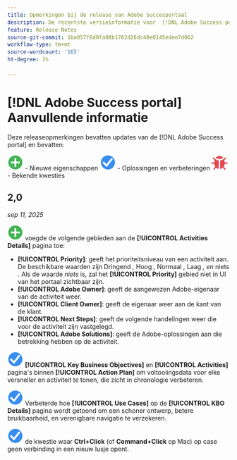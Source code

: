 ```yaml
---
title: Opmerkingen bij de release van Adobe Succesportaal
description: De recentste versieinformatie voor  [!DNL Adobe Success portal].
feature: Release Notes
source-git-commit: 1ba057f6d0fa08b1762d26dc48e0145edee7d062
workflow-type: tm+mt
source-wordcount: '165'
ht-degree: 1%

---
```



# [!DNL Adobe Success portal] Aanvullende informatie

Deze releaseopmerkingen bevatten updates van de [!DNL Adobe Success portal] en bevatten:

![ Nieuw ](../adobe-success-portal/assets/new.svg) - Nieuwe eigenschappen
![ Repareren ](../adobe-success-portal/assets/fix.svg) - Oplossingen en verbeteringen
![ Bug ](../adobe-success-portal/assets/bug.svg) - Bekende kwesties

## 2,0

_sep 11, 2025_

![ Nieuw ](../adobe-success-portal/assets/new.svg) voegde de volgende gebieden aan de **[!UICONTROL Activities Details]** pagina toe:

* **[!UICONTROL Priority]**: geeft het prioriteitsniveau van een activiteit aan. De beschikbare waarden zijn Dringend *,* Hoog *,* Normaal *,* Laag *, en* niets *.* Als de waarde *niets* is, zal het **[!UICONTROL Priority]** gebied niet in UI van het portaal zichtbaar zijn.
* **[!UICONTROL Adobe Owner]**: geeft de aangewezen Adobe-eigenaar van de activiteit weer.
* **[!UICONTROL Client Owner]**: geeft de eigenaar weer aan de kant van de klant.
* **[!UICONTROL Next Steps]**: geeft de volgende handelingen weer die voor de activiteit zijn vastgelegd.
* **[!UICONTROL Adobe Solutions]**: geeft de Adobe-oplossingen aan die betrekking hebben op de activiteit.

![ verbeter ](../adobe-success-portal/assets/fix.svg) **[!UICONTROL Key Business Objectives]** en **[!UICONTROL Activities]** pagina&#39;s binnen **[!UICONTROL Action Plan]** om voltooiingsdata voor elke versneller en activiteit te tonen, die zicht in chronologie verbeteren.

![ bevestig ](../adobe-success-portal/assets/fix.svg) Verbeterde hoe **[!UICONTROL Use Cases]** op de **[!UICONTROL KBO Details]** pagina wordt getoond om een schoner ontwerp, betere bruikbaarheid, en verenigbare navigatie te verzekeren.

![ bevestig ](../adobe-success-portal/assets/fix.svg) de kwestie waar **Ctrl+Click** (of **Command+Click** op Mac) op case geen verbinding in een nieuw lusje opent.

